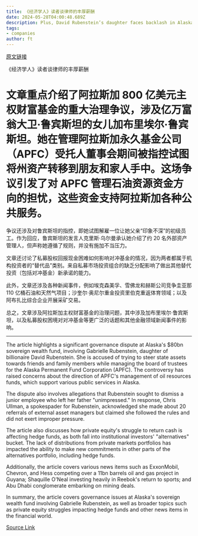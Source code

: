 ```yaml
---
title: 《经济学人》读者谈律师的丰厚薪酬
date: 2024-05-28T04:00:48.689Z
description: Plus, David Rubenstein’s daughter faces backlash in Alaska and the knock-on effects from private equity’s lack of exits
tags: 
- companies
author: ft
---
```


[原文链接](https://ft.com/content/6ac681f6-c379-4855-8b17-3138b46e7f47)

《经济学人》读者谈律师的丰厚薪酬

# 文章重点介绍了阿拉斯加 800 亿美元主权财富基金的重大治理争议，涉及亿万富翁大卫·鲁宾斯坦的女儿加布里埃尔·鲁宾斯坦。她在管理阿拉斯加永久基金公司（APFC）受托人董事会期间被指控试图将州资产转移到朋友和家人手中。这场争议引发了对 APFC 管理石油资源资金方向的担忧，这些资金支持阿拉斯加各种公共服务。

争议还涉及对鲁宾斯坦的指控，即她试图解雇一位让她父亲“印象不深”的初级员工。作为回应，鲁宾斯坦的发言人克里斯·乌尔曼承认她介绍了约 20 名外部资产管理人，但声称她遵循了规则，并没有施加不当压力。

文章还讨论了私募股权回报现金困难如何影响对冲基金的情况，因为两者都属于机构投资者的“替代品”类别。来自私募市场投资组合的缺乏分配影响了做出其他替代投资（包括对冲基金）新承诺的能力。

此外，文章还涉及各种新闻事件，例如埃克森美孚、雪佛龙和赫斯公司竞争圭亚那 110 亿桶石油和天然气项目；沙奎尔·奥尼尔重金投资里伯克重返体育领域；以及阿布扎比综合企业开展采矿交易。

总之，文章涉及阿拉斯加主权财富基金的治理问题，其中涉及加布里埃尔·鲁宾斯坦，以及私募股权困境对对冲基金等更广泛的话题和其他金融领域新闻事件的影响。

---

The article highlights a significant governance dispute at Alaska's $80bn sovereign wealth fund, involving Gabrielle Rubenstein, daughter of billionaire David Rubenstein. She is accused of trying to steer state assets towards friends and family members while managing the board of trustees for the Alaska Permanent Fund Corporation (APFC). The controversy has raised concerns about the direction of APFC's management of oil resources funds, which support various public services in Alaska.

The dispute also involves allegations that Rubenstein sought to dismiss a junior employee who left her father "unimpressed." In response, Chris Ullman, a spokespader for Rubenstein, acknowledged she made about 20 referrals of external asset managers but claimed she followed the rules and did not exert improper pressure.

The article also discusses how private equity's struggle to return cash is affecting hedge funds, as both fall into institutional investors' "alternatives" bucket. The lack of distributions from private markets portfolios has impacted the ability to make new commitments in other parts of the alternatives portfolio, including hedge funds.

Additionally, the article covers various news items such as ExxonMobil, Chevron, and Hess competing over a 11bn barrels oil and gas project in Guyana; Shaquille O'Neal investing heavily in Reebok's return to sports; and Abu Dhabi conglomerate embarking on mining deals.

In summary, the article covers governance issues at Alaska's sovereign wealth fund involving Gabrielle Rubenstein, as well as broader topics such as private equity struggles impacting hedge funds and other news items in the financial world.

[Source Link](https://ft.com/content/6ac681f6-c379-4855-8b17-3138b46e7f47)

